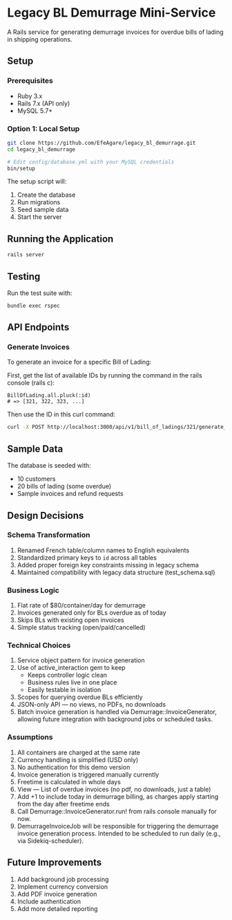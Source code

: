 # Legacy BL Demurrage Mini-Service

A Rails service for generating demurrage invoices for overdue bills of lading in shipping operations.

## Setup

### Prerequisites
- Ruby 3.x
- Rails 7.x (API only)
- MySQL 5.7+

### Option 1: Local Setup
```bash
git clone https://github.com/EfeAgare/legacy_bl_demurrage.git
cd legacy_bl_demurrage

# Edit config/database.yml with your MySQL credentials
bin/setup

```

The setup script will:
1. Create the database
2. Run migrations
3. Seed sample data
4. Start the server

## Running the Application
```bash
rails server
```

## Testing
Run the test suite with:
```bash
bundle exec rspec
```

## API Endpoints

### Generate Invoices

To generate an invoice for a specific Bill of Lading:

First, get the list of available IDs by running the command in the rails console (rails c):
```
BillOfLading.all.pluck(:id)
# => [321, 322, 323, ...]
```

Then use the ID in this curl command:

```bash
curl -X POST http://localhost:3000/api/v1/bill_of_ladings/321/generate_invoice
```

## Sample Data
The database is seeded with:
- 10 customers
- 20 bills of lading (some overdue)
- Sample invoices and refund requests

## Design Decisions

### Schema Transformation
1. Renamed French table/column names to English equivalents
2. Standardized primary keys to `id` across all tables
3. Added proper foreign key constraints missing in legacy schema
4. Maintained compatibility with legacy data structure (test_schema.sql)

### Business Logic
1. Flat rate of $80/container/day for demurrage
2. Invoices generated only for BLs overdue as of today
3. Skips BLs with existing open invoices
4. Simple status tracking (open/paid/cancelled)

### Technical Choices
1. Service object pattern for invoice generation
2. Use of active_interaction gem to keep
	-   Keeps controller logic clean
	- 	Business rules live in one place
	- 	Easily testable in isolation
3. Scopes for querying overdue BLs efficiently
4. JSON-only API — no views, no PDFs, no downloads
5. Batch invoice generation is handled via Demurrage::InvoiceGenerator, allowing future integration with background jobs or scheduled tasks.

### Assumptions
1. All containers are charged at the same rate
2. Currency handling is simplified (USD only)
3. No authentication for this demo version
4. Invoice generation is triggered manually currently
5. Freetime is calculated in whole days
6. View — List of overdue invoices (no pdf, no downloads, just a table)
7. Add +1 to include today in demurrage billing, as charges apply starting from the day after freetime ends
8. Call Demurrage::InvoiceGenerator.run! from rails console manually for now.
9. DemurrageInvoiceJob will be responsible for triggering the demurrage invoice generation process. Intended to be scheduled to run daily (e.g., via Sidekiq-scheduler).

## Future Improvements
1. Add background job processing
2. Implement currency conversion
3. Add PDF invoice generation
4. Include authentication
5. Add more detailed reporting
